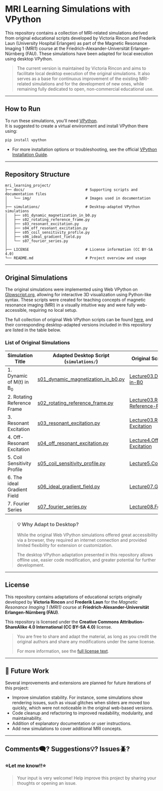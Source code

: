 # MRI Learning Simulations with VPython

This repository contains a collection of MRI-related simulations derived from original educational scripts developed by Victoria Rincon and Frederik Laun (University Hospital Erlangen) as part of the Magnetic Resonance Imaging 1 (MRI1) course at the Friedrich-Alexander-Universität Erlangen-Nürnberg (FAU). These simulations have been adapted for local execution using desktop VPython.


>The current version is maintained by Victoria Rincon and aims to facilitate local desktop execution of the original simulations. It also serves as a base for continuous improvement of the existing MRI-related simulations and for the development of new ones, while remaining fully dedicated to open, non-commercial educational use.

---
## How to Run

To run these simulations, you'll need [VPython](https://vpython.org/).  
It is suggested to create a virtual environment and install VPython there using:

```bash
pip install vpython
```

- For more installation options or troubleshooting, see the official [VPython Installation Guide](https://vpython.org/presentation2018/install.html).

---
## Repository Structure

```text
mri_learning_project/
├── docs/                            # Supporting scripts and documentation files
│   └── img/                         # Images used in documentation
│
├── simulations/                     # Desktop-adapted VPython simulations
│   ├── s01_dynamic_magnetization_in_b0.py
│   ├── s02_rotating_reference_frame.py
│   ├── s03_resonant_excitation.py
│   ├── s04_off_resonant_excitation.py
│   ├── s05_coil_sensitivity_profile.py
│   ├── s06_ideal_gradient_field.py
│   └── s07_fourier_series.py
│
├── LICENSE                          # License information (CC BY-SA 4.0)
└── README.md                        # Project overview and usage
```
---
## Original Simulations

The original simulations were implemented using Web VPython on [Glowscript.org](https://www.glowscript.org/docs/VPythonDocs/index.html), allowing for interactive 3D visualization using Python-like syntax. These scripts were created for teaching concepts of magnetic resonance imaging (MRI) in a visually intuitive way and were fully web-accessible, requiring no local setup.

The full collection of original Web VPython scripts can be found [here](https://glowscript.org/#/user/Frederik.Laun/folder/LectureMRI1/), and their corresponding desktop-adapted versions included in this repository are listed in the table below.

### List of Original Simulations

| Simulation Title                    | Adapted Desktop Script (`simulations/`)                                              | Original Script (Glowscript)                                                                                                                    |
|-------------------------------------|--------------------------------------------------------------------------------------|-------------------------------------------------------------------------------------------------------------------------------------------------|
| 1. Dynamic of M(t) in B<sub>0</sub> | [s01_dynamic_magnetization_in_b0.py](simulations/s01_dynamic_magnetization_in_b0.py) | [Lecture03.Dynamics-of-M-in-B0](https://glowscript.org/#/user/Frederik.Laun/folder/LectureMRI1/program/Lecture03.Dynamics-of-M-in-B0)           |
| 2. Rotating Reference Frame         | [s02_rotating_reference_frame.py](simulations/s02_rotating_reference_frame.py)       | [Lecture03.Rotating-Reference-Frame](https://glowscript.org/#/user/Frederik.Laun/folder/LectureMRI1/program/Lecture03.Rotating-Reference-Frame) |
| 3. Resonant Excitation              | [s03_resonant_excitation.py](simulations/s03_resonant_excitation.py)                 | [Lecture03.Resonant-Excitation](https://glowscript.org/#/user/Frederik.Laun/folder/LectureMRI1/program/Lecture03.Resonant-Excitation)           |
| 4. Off-Resonant Excitation          | [s04_off_resonant_excitation.py](simulations/s04_off_resonant_excitation.py)         | [Lecture4.Off-Resonant-Excitation](https://glowscript.org/#/user/Frederik.Laun/folder/LectureMRI1/program/Lecture4.Off-Resonant-Excitation)     |
| 5. Coil Sensitivity Profile         | [s05_coil_sensitivity_profile.py](simulations/s05_coil_sensitivity_profile.py)       | [Lecture5.CoilSensitivityProfile](https://glowscript.org/#/user/Frederik.Laun/folder/LectureMRI1/program/Lecture5.CoilSensitivityProfile)       |
| 6. The ideal Gradient Field         | [s06_ideal_gradient_field.py](simulations/s06_ideal_gradient_field.py)                                     | [Lecture07.Gradients](https://glowscript.org/#/user/Frederik.Laun/folder/LectureMRI1/program/Lecture07.Gradients)                               |
| 7. Fourier Series                   | [s07_fourier_series.py](simulations/s07_fourier_series.py)                           | [Lecture08.FourierSeries](https://glowscript.org/#/user/Frederik.Laun/folder/LectureMRI1/program/Lecture08.FourierSeries)                       |

> ### 💡 Why Adapt to Desktop?
> 
> While the original Web VPython simulations offered great accessibility via a browser, they required an internet connection and provided limited flexibility for extension or customization.  
>  
> The desktop VPython adaptation presented in this repository allows offline use, easier code modification, and greater potential for further development.

---
## License

This repository contains adaptations of educational scripts originally developed by **Victoria Rincon** and **Frederik Laun** for the *Magnetic Resonance Imaging 1 (MRI1)* course at **Friedrich-Alexander-Universität Erlangen-Nürnberg (FAU)**.

This repository is licensed under the **Creative Commons Attribution-ShareAlike 4.0 International (CC BY-SA 4.0)** license.  

> You are free to share and adapt the material, as long as you credit the original authors and share any modifications under the same license.
>
> For more information, see the [full license text](https://creativecommons.org/licenses/by-sa/4.0/).

---
## 🚧 Future Work

Several improvements and extensions are planned for future iterations of this project:
- Improve simulation stability. For instance, some simulations show rendering issues, such as visual glitches when sliders are moved too quickly, which were not noticeable in the original web-based versions.
- Code cleanup and refactoring to improved readability, modularity, and maintainability.
- Addition of explanatory documentation or user instructions.
- Add new simulations to cover additional MRI concepts.

---
##  Comments🗨️? Suggestions💡? Issues🪲? 
### ⭐Let me know!!⭐
> 
> Your input is very welcome! Help improve this project by sharing your thoughts or opening an issue.
>
[//]: # (---)

[//]: # (---)

[//]: # (> ###  Comments🗨️? Suggestions💡? Issues🪲? ⭐Let me know!!⭐)

[//]: # (> )

[//]: # (> Your input is very welcome! Help improve this project by sharing your thoughts or opening an issue.)

[//]: # (> )
